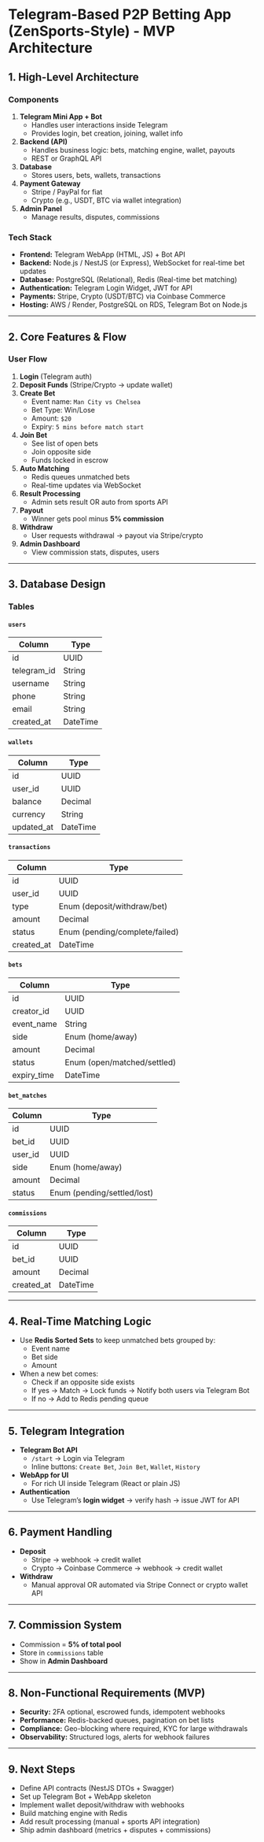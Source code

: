# Telegram-Based P2P Betting App (ZenSports-Style) - MVP Architecture

## 1. High-Level Architecture

### Components
1. **Telegram Mini App + Bot**
   - Handles user interactions inside Telegram
   - Provides login, bet creation, joining, wallet info
2. **Backend (API)**
   - Handles business logic: bets, matching engine, wallet, payouts
   - REST or GraphQL API
3. **Database**
   - Stores users, bets, wallets, transactions
4. **Payment Gateway**
   - Stripe / PayPal for fiat
   - Crypto (e.g., USDT, BTC via wallet integration)
5. **Admin Panel**
   - Manage results, disputes, commissions

### Tech Stack
- **Frontend:** Telegram WebApp (HTML, JS) + Bot API
- **Backend:** Node.js / NestJS (or Express), WebSocket for real-time bet updates
- **Database:** PostgreSQL (Relational), Redis (Real-time bet matching)
- **Authentication:** Telegram Login Widget, JWT for API
- **Payments:** Stripe, Crypto (USDT/BTC) via Coinbase Commerce
- **Hosting:** AWS / Render, PostgreSQL on RDS, Telegram Bot on Node.js

---

## 2. Core Features & Flow

### User Flow
1. **Login** (Telegram auth)
2. **Deposit Funds** (Stripe/Crypto → update wallet)
3. **Create Bet**
   - Event name: `Man City vs Chelsea`
   - Bet Type: Win/Lose
   - Amount: `$20`
   - Expiry: `5 mins before match start`
4. **Join Bet**
   - See list of open bets
   - Join opposite side
   - Funds locked in escrow
5. **Auto Matching**
   - Redis queues unmatched bets
   - Real-time updates via WebSocket
6. **Result Processing**
   - Admin sets result OR auto from sports API
7. **Payout**
   - Winner gets pool minus **5% commission**
8. **Withdraw**
   - User requests withdrawal → payout via Stripe/crypto
9. **Admin Dashboard**
   - View commission stats, disputes, users

---

## 3. Database Design

### Tables

#### `users`
| Column       | Type     |
|--------------|----------|
| id           | UUID     |
| telegram_id  | String   |
| username     | String   |
| phone        | String   |
| email        | String   |
| created_at   | DateTime |

#### `wallets`
| Column     | Type     |
|------------|----------|
| id         | UUID     |
| user_id    | UUID     |
| balance    | Decimal  |
| currency   | String   |
| updated_at | DateTime |

#### `transactions`
| Column     | Type                          |
|------------|-------------------------------|
| id         | UUID                          |
| user_id    | UUID                          |
| type       | Enum (deposit/withdraw/bet)   |
| amount     | Decimal                       |
| status     | Enum (pending/complete/failed)|
| created_at | DateTime                      |

#### `bets`
| Column      | Type                            |
|-------------|---------------------------------|
| id          | UUID                            |
| creator_id  | UUID                            |
| event_name  | String                          |
| side        | Enum (home/away)                |
| amount      | Decimal                         |
| status      | Enum (open/matched/settled)     |
| expiry_time | DateTime                        |

#### `bet_matches`
| Column  | Type                       |
|---------|----------------------------|
| id      | UUID                       |
| bet_id  | UUID                       |
| user_id | UUID                       |
| side    | Enum (home/away)           |
| amount  | Decimal                    |
| status  | Enum (pending/settled/lost)|

#### `commissions`
| Column     | Type     |
|------------|----------|
| id         | UUID     |
| bet_id     | UUID     |
| amount     | Decimal  |
| created_at | DateTime |

---

## 4. Real-Time Matching Logic
- Use **Redis Sorted Sets** to keep unmatched bets grouped by:
  - Event name
  - Bet side
  - Amount
- When a new bet comes:
  - Check if an opposite side exists
  - If yes → Match → Lock funds → Notify both users via Telegram Bot
  - If no → Add to Redis pending queue

---

## 5. Telegram Integration
- **Telegram Bot API**
  - `/start` → Login via Telegram
  - Inline buttons: `Create Bet`, `Join Bet`, `Wallet`, `History`
- **WebApp for UI**
  - For rich UI inside Telegram (React or plain JS)
- **Authentication**
  - Use Telegram’s **login widget** → verify hash → issue JWT for API

---

## 6. Payment Handling
- **Deposit**
  - Stripe → webhook → credit wallet
  - Crypto → Coinbase Commerce → webhook → credit wallet
- **Withdraw**
  - Manual approval OR automated via Stripe Connect or crypto wallet API

---

## 7. Commission System
- Commission = **5% of total pool**
- Store in `commissions` table
- Show in **Admin Dashboard**

---

## 8. Non-Functional Requirements (MVP)
- **Security:** 2FA optional, escrowed funds, idempotent webhooks
- **Performance:** Redis-backed queues, pagination on bet lists
- **Compliance:** Geo-blocking where required, KYC for large withdrawals
- **Observability:** Structured logs, alerts for webhook failures

---

## 9. Next Steps
- Define API contracts (NestJS DTOs + Swagger)
- Set up Telegram Bot + WebApp skeleton
- Implement wallet deposit/withdraw with webhooks
- Build matching engine with Redis
- Add result processing (manual + sports API integration)
- Ship admin dashboard (metrics + disputes + commissions)
